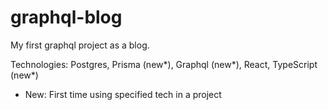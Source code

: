 # graphql-blog
My first graphql project as a blog. 

Technologies: Postgres, Prisma (new*), Graphql (new*), React, TypeScript (new*)

* New: First time using specified tech in a project
